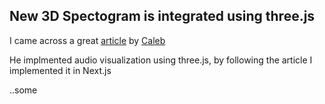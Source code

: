 ## New 3D Spectogram is integrated using three.js

I came across a great [article](https://calebgannon.com/2021/01/09/spectrogram-with-three-js-and-glsl-shaders/) by [Caleb](https://calebgannon.com/about-me/)

He implmented audio visualization using three.js, by following the article I implemented it in Next.js

..some
